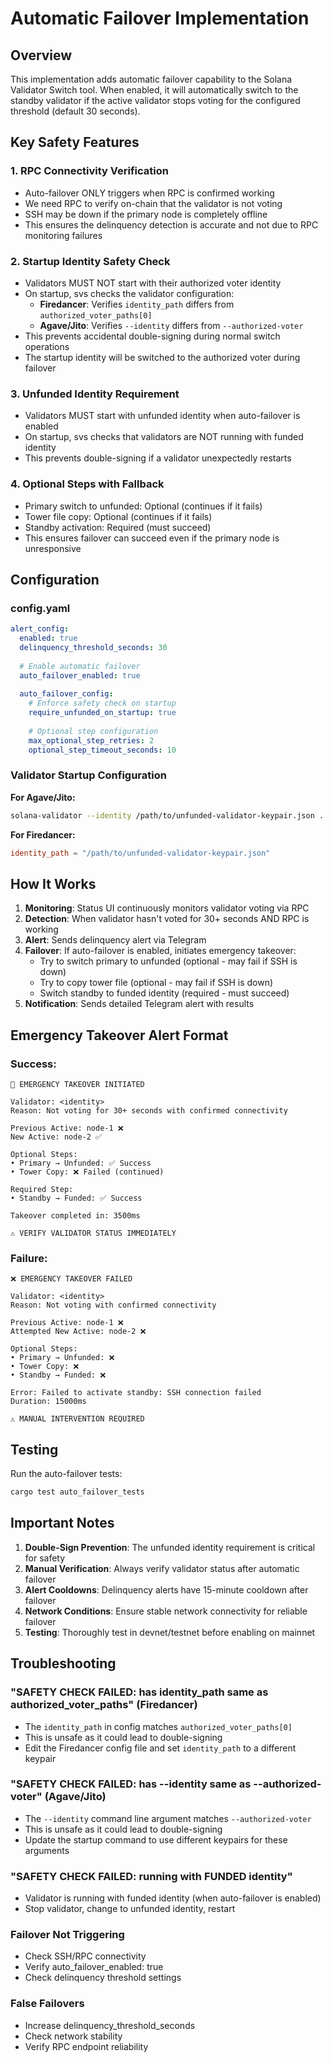 # Automatic Failover Implementation

## Overview
This implementation adds automatic failover capability to the Solana Validator Switch tool. When enabled, it will automatically switch to the standby validator if the active validator stops voting for the configured threshold (default 30 seconds).

## Key Safety Features

### 1. **RPC Connectivity Verification**
- Auto-failover ONLY triggers when RPC is confirmed working
- We need RPC to verify on-chain that the validator is not voting
- SSH may be down if the primary node is completely offline
- This ensures the delinquency detection is accurate and not due to RPC monitoring failures

### 2. **Startup Identity Safety Check**
- Validators MUST NOT start with their authorized voter identity
- On startup, svs checks the validator configuration:
  - **Firedancer**: Verifies `identity_path` differs from `authorized_voter_paths[0]`
  - **Agave/Jito**: Verifies `--identity` differs from `--authorized-voter`
- This prevents accidental double-signing during normal switch operations
- The startup identity will be switched to the authorized voter during failover

### 3. **Unfunded Identity Requirement**
- Validators MUST start with unfunded identity when auto-failover is enabled
- On startup, svs checks that validators are NOT running with funded identity
- This prevents double-signing if a validator unexpectedly restarts

### 4. **Optional Steps with Fallback**
- Primary switch to unfunded: Optional (continues if it fails)
- Tower file copy: Optional (continues if it fails)
- Standby activation: Required (must succeed)
- This ensures failover can succeed even if the primary node is unresponsive

## Configuration

### config.yaml
```yaml
alert_config:
  enabled: true
  delinquency_threshold_seconds: 30
  
  # Enable automatic failover
  auto_failover_enabled: true
  
  auto_failover_config:
    # Enforce safety check on startup
    require_unfunded_on_startup: true
    
    # Optional step configuration
    max_optional_step_retries: 2
    optional_step_timeout_seconds: 10
```

### Validator Startup Configuration
**For Agave/Jito:**
```bash
solana-validator --identity /path/to/unfunded-validator-keypair.json ...
```

**For Firedancer:**
```toml
identity_path = "/path/to/unfunded-validator-keypair.json"
```

## How It Works

1. **Monitoring**: Status UI continuously monitors validator voting via RPC
2. **Detection**: When validator hasn't voted for 30+ seconds AND RPC is working
3. **Alert**: Sends delinquency alert via Telegram  
4. **Failover**: If auto-failover is enabled, initiates emergency takeover:
   - Try to switch primary to unfunded (optional - may fail if SSH is down)
   - Try to copy tower file (optional - may fail if SSH is down)
   - Switch standby to funded identity (required - must succeed)
5. **Notification**: Sends detailed Telegram alert with results

## Emergency Takeover Alert Format

### Success:
```
🚨 EMERGENCY TAKEOVER INITIATED

Validator: <identity>
Reason: Not voting for 30+ seconds with confirmed connectivity

Previous Active: node-1 ❌
New Active: node-2 ✅

Optional Steps:
• Primary → Unfunded: ✅ Success
• Tower Copy: ❌ Failed (continued)

Required Step:
• Standby → Funded: ✅ Success

Takeover completed in: 3500ms

⚠️ VERIFY VALIDATOR STATUS IMMEDIATELY
```

### Failure:
```
❌ EMERGENCY TAKEOVER FAILED

Validator: <identity>
Reason: Not voting with confirmed connectivity

Previous Active: node-1 ❌
Attempted New Active: node-2 ❌

Optional Steps:
• Primary → Unfunded: ❌
• Tower Copy: ❌
• Standby → Funded: ❌

Error: Failed to activate standby: SSH connection failed
Duration: 15000ms

⚠️ MANUAL INTERVENTION REQUIRED
```

## Testing

Run the auto-failover tests:
```bash
cargo test auto_failover_tests
```

## Important Notes

1. **Double-Sign Prevention**: The unfunded identity requirement is critical for safety
2. **Manual Verification**: Always verify validator status after automatic failover
3. **Alert Cooldowns**: Delinquency alerts have 15-minute cooldown after failover
4. **Network Conditions**: Ensure stable network connectivity for reliable failover
5. **Testing**: Thoroughly test in devnet/testnet before enabling on mainnet

## Troubleshooting

### "SAFETY CHECK FAILED: has identity_path same as authorized_voter_paths" (Firedancer)
- The `identity_path` in config matches `authorized_voter_paths[0]`
- This is unsafe as it could lead to double-signing
- Edit the Firedancer config file and set `identity_path` to a different keypair

### "SAFETY CHECK FAILED: has --identity same as --authorized-voter" (Agave/Jito)
- The `--identity` command line argument matches `--authorized-voter`
- This is unsafe as it could lead to double-signing
- Update the startup command to use different keypairs for these arguments

### "SAFETY CHECK FAILED: running with FUNDED identity"
- Validator is running with funded identity (when auto-failover is enabled)
- Stop validator, change to unfunded identity, restart

### Failover Not Triggering
- Check SSH/RPC connectivity
- Verify auto_failover_enabled: true
- Check delinquency threshold settings

### False Failovers
- Increase delinquency_threshold_seconds
- Check network stability
- Verify RPC endpoint reliability